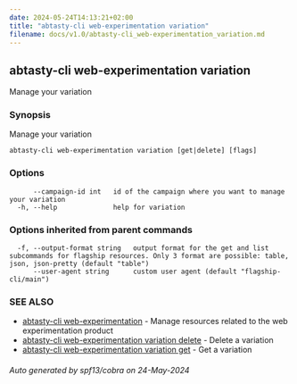 ```yaml
---
date: 2024-05-24T14:13:21+02:00
title: "abtasty-cli web-experimentation variation"
filename: docs/v1.0/abtasty-cli_web-experimentation_variation.md
---
```

## abtasty-cli web-experimentation variation

Manage your variation

### Synopsis

Manage your variation

```
abtasty-cli web-experimentation variation [get|delete] [flags]
```

### Options

```
      --campaign-id int   id of the campaign where you want to manage your variation
  -h, --help              help for variation
```

### Options inherited from parent commands

```
  -f, --output-format string   output format for the get and list subcommands for flagship resources. Only 3 format are possible: table, json, json-pretty (default "table")
      --user-agent string      custom user agent (default "flagship-cli/main")
```

### SEE ALSO

* [abtasty-cli web-experimentation](/docs/v1.0/abtasty-cli_web-experimentation.md)	 - Manage resources related to the web experimentation product
* [abtasty-cli web-experimentation variation delete](/docs/v1.0/abtasty-cli_web-experimentation_variation_delete.md)	 - Delete a variation
* [abtasty-cli web-experimentation variation get](/docs/v1.0/abtasty-cli_web-experimentation_variation_get.md)	 - Get a variation

###### Auto generated by spf13/cobra on 24-May-2024

